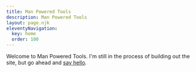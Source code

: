 ```yaml
---
title: Man Powered Tools
description: Man Powered Tools
layout: page.njk
eleventyNavigation:
  key: home
  order: 100
---
```


Welcome to Man Powered Tools. I'm still in the process of building out the site, but go ahead and [say hello](/contact).
